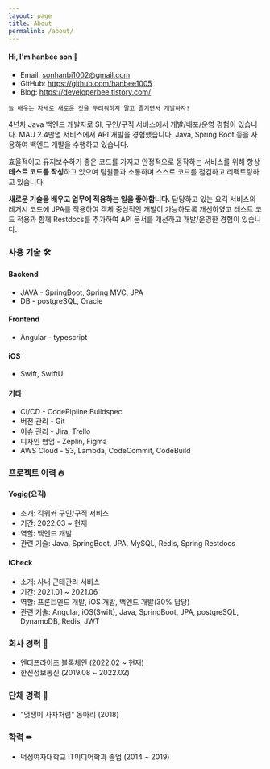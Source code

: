 ```yaml
---
layout: page
title: About
permalink: /about/
---
```


#### Hi, I'm hanbee son 👋
- Email: sonhanbi1002@gmail.com
- GitHub: <https://github.com/hanbee1005>
- Blog: <https://developerbee.tistory.com/>

```
늘 배우는 자세로 새로운 것을 두려워하지 말고 즐기면서 개발하자!
```      

4년차 Java 백엔드 개발자로 SI, 구인/구직 서비스에서 개발/배포/운영 경험이 있습니다. MAU 2.4만명 서비스에서 API 개발을 경험했습니다. Java, Spring Boot 등을 사용하여 백엔드 개발을 수행하고 있습니다.

효율적이고 유지보수하기 좋은 코드를 가지고 안정적으로 동작하는 서비스를 위해 항상 **테스트 코드를 작성**하고 있으며 팀원들과 소통하며 스스로 코드를 점검하고 리펙토링하고 있습니다.

**새로운 기술을 배우고 업무에 적용하는 일을 좋아합니다.** 담당하고 있는 요긱 서비스의 레거시 코드에 JPA를 적용하여 객체 중심적인 개발이 가능하도록 개선하였고 테스트 코드 적용과 함께 Restdocs를 추가하여 API 문서를 개선하고 개발/운영한 경험이 있습니다.
                                
### 사용 기술 🛠    
#### Backend
- JAVA - SpringBoot, Spring MVC, JPA
- DB - postgreSQL, Oracle

#### Frontend
- Angular - typescript

#### iOS
- Swift, SwiftUI

#### 기타
- CI/CD - CodePipline Buildspec
- 버전 관리 - Git
- 이슈 관리 - Jira, Trello
- 디자인 협업 - Zeplin, Figma
- AWS Cloud - S3, Lambda, CodeCommit, CodeBuild

### 프로젝트 이력 🔥 
#### Yogig(요긱)
- 소개: 긱워커 구인/구직 서비스
- 기간: 2022.03 ~ 현재
- 역할: 백엔드 개발
- 관련 기술: Java, SpringBoot, JPA, MySQL, Redis, Spring Restdocs
                          
#### iCheck
- 소개: 사내 근태관리 서비스
- 기간: 2021.01 ~ 2021.06
- 역할: 프론트엔드 개발, iOS 개발, 백엔드 개발(30% 담당)
- 관련 기술: Angular, iOS(Swift), Java, SpringBoot, JPA, postgreSQL, DynamoDB, Redis, JWT

### 회사 경력 💼    
- 엔터프라이즈 블록체인 (2022.02 ~ 현재)
- 한진정보통신 (2019.08 ~ 2022.02)

### 단체 경력 👥    
- "멋쟁이 사자처럼" 동아리 (2018)

### 학력 ✏    
- 덕성여자대학교 IT미디어학과 졸업 (2014 ~ 2019)

